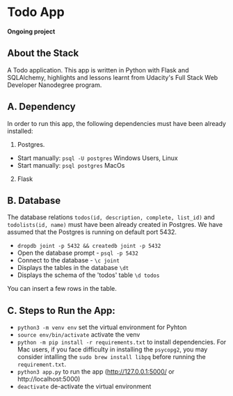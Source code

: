 # Todo App

**Ongoing project**

## About the Stack

A Todo application.
This app is written in Python with Flask and SQLAlchemy, highlights and lessons learnt from Udacity's Full Stack Web Developer Nanodegree program.

## A. Dependency
In order to run this app, the following dependencies must have been already installed:
1. Postgres. 
 * Start manually: `psql -U postgres` Windows Users, Linux
 * Start manually: `psql postgres` MacOs
 
2. Flask

## B. Database 
The database relations `todos(id, description, complete, list_id)` and `todolists(id, name)` must have been already created in Postgres. We have assumed that the Postgres is running on default port 5432.

* `dropdb joint -p 5432 && createdb joint -p 5432` 
* Open the database prompt - `psql -p 5432`
* Connect to the database - `\c joint` 
* Displays the tables in the database `\dt` 
* Displays the schema of the 'todos' table `\d todos`  

You can insert a few rows in the table.

## C. Steps to Run the App: 
* `python3 -m venv env` set the virtual environment for Pyhton 
* `source env/bin/activate` activate the venv
* `python -m pip install -r requirements.txt` to install dependencies. For Mac users, if you face difficulty in installing the `psycopg2`, you may consider intalling the `sudo brew install libpq` before running the `requirement.txt`. 
* `python3 app.py` to run the app (http://127.0.0.1:5000/ or http://localhost:5000)
* `deactivate` de-activate the virtual environment

